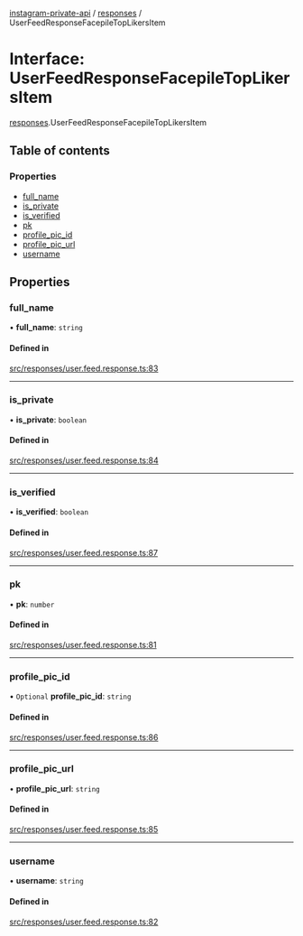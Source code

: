 [instagram-private-api](../../README.md) / [responses](../../modules/responses.md) / UserFeedResponseFacepileTopLikersItem

# Interface: UserFeedResponseFacepileTopLikersItem

[responses](../../modules/responses.md).UserFeedResponseFacepileTopLikersItem

## Table of contents

### Properties

- [full\_name](UserFeedResponseFacepileTopLikersItem.md#full_name)
- [is\_private](UserFeedResponseFacepileTopLikersItem.md#is_private)
- [is\_verified](UserFeedResponseFacepileTopLikersItem.md#is_verified)
- [pk](UserFeedResponseFacepileTopLikersItem.md#pk)
- [profile\_pic\_id](UserFeedResponseFacepileTopLikersItem.md#profile_pic_id)
- [profile\_pic\_url](UserFeedResponseFacepileTopLikersItem.md#profile_pic_url)
- [username](UserFeedResponseFacepileTopLikersItem.md#username)

## Properties

### full\_name

• **full\_name**: `string`

#### Defined in

[src/responses/user.feed.response.ts:83](https://github.com/Nerixyz/instagram-private-api/blob/b3351b9/src/responses/user.feed.response.ts#L83)

___

### is\_private

• **is\_private**: `boolean`

#### Defined in

[src/responses/user.feed.response.ts:84](https://github.com/Nerixyz/instagram-private-api/blob/b3351b9/src/responses/user.feed.response.ts#L84)

___

### is\_verified

• **is\_verified**: `boolean`

#### Defined in

[src/responses/user.feed.response.ts:87](https://github.com/Nerixyz/instagram-private-api/blob/b3351b9/src/responses/user.feed.response.ts#L87)

___

### pk

• **pk**: `number`

#### Defined in

[src/responses/user.feed.response.ts:81](https://github.com/Nerixyz/instagram-private-api/blob/b3351b9/src/responses/user.feed.response.ts#L81)

___

### profile\_pic\_id

• `Optional` **profile\_pic\_id**: `string`

#### Defined in

[src/responses/user.feed.response.ts:86](https://github.com/Nerixyz/instagram-private-api/blob/b3351b9/src/responses/user.feed.response.ts#L86)

___

### profile\_pic\_url

• **profile\_pic\_url**: `string`

#### Defined in

[src/responses/user.feed.response.ts:85](https://github.com/Nerixyz/instagram-private-api/blob/b3351b9/src/responses/user.feed.response.ts#L85)

___

### username

• **username**: `string`

#### Defined in

[src/responses/user.feed.response.ts:82](https://github.com/Nerixyz/instagram-private-api/blob/b3351b9/src/responses/user.feed.response.ts#L82)
